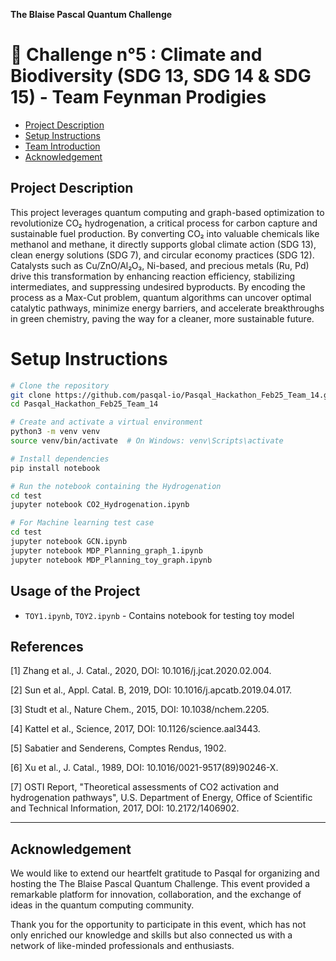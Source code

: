 **The Blaise Pascal Quantum Challenge**
# :space_invader: Challenge n°5 : Climate and Biodiversity (SDG 13, SDG 14 & SDG 15) - Team Feynman Prodigies 

  - [Project Description](#Projectdescription)
- [ Setup Instructions](#SetupInstructions)
-  [Team Introduction](#team-introduction)
- [Acknowledgement](#Acknowledgement)







## Project Description 

This project leverages quantum computing and graph-based optimization to revolutionize CO₂ hydrogenation, a critical process for carbon capture and sustainable fuel production. By converting CO₂ into valuable chemicals like methanol and methane, it directly supports global climate action (SDG 13), clean energy solutions (SDG 7), and circular economy practices (SDG 12). Catalysts such as Cu/ZnO/Al₂O₃, Ni-based, and precious metals (Ru, Pd) drive this transformation by enhancing reaction efficiency, stabilizing intermediates, and suppressing undesired byproducts. By encoding the process as a Max-Cut problem, quantum algorithms can uncover optimal catalytic pathways, minimize energy barriers, and accelerate breakthroughs in green chemistry, paving the way for a cleaner, more sustainable future.



# Setup Instructions
```bash
# Clone the repository
git clone https://github.com/pasqal-io/Pasqal_Hackathon_Feb25_Team_14.git
cd Pasqal_Hackathon_Feb25_Team_14

# Create and activate a virtual environment
python3 -m venv venv
source venv/bin/activate  # On Windows: venv\Scripts\activate

# Install dependencies
pip install notebook

# Run the notebook containing the Hydrogenation 
cd test
jupyter notebook CO2_Hydrogenation.ipynb

# For Machine learning test case
cd test
jupyter notebook GCN.ipynb
jupyter notebook MDP_Planning_graph_1.ipynb
jupyter notebook MDP_Planning_toy_graph.ipynb
```
## Usage of the Project
- `TOY1.ipynb`, `TOY2.ipynb`  - Contains notebook for testing toy model
## References

[1] Zhang et al., J. Catal., 2020, DOI: 10.1016/j.jcat.2020.02.004.

[2] Sun et al., Appl. Catal. B, 2019, DOI: 10.1016/j.apcatb.2019.04.017.

[3] Studt et al., Nature Chem., 2015, DOI: 10.1038/nchem.2205.

[4] Kattel et al., Science, 2017, DOI: 10.1126/science.aal3443.

[5] Sabatier and Senderens, Comptes Rendus, 1902.

[6] Xu et al., J. Catal., 1989, DOI: 10.1016/0021-9517(89)90246-X.

[7] OSTI Report, "Theoretical assessments of CO2 activation and hydrogenation pathways", U.S. Department of Energy, Office of Scientific and Technical Information, 2017, DOI: 10.2172/1406902.

----------------------

## Acknowledgement
We would like to extend our heartfelt gratitude to Pasqal for organizing and hosting the The Blaise Pascal Quantum Challenge. This event provided a remarkable platform for innovation, collaboration, and the exchange of ideas in the quantum computing community.

Thank you for the opportunity to participate in this event, which has not only enriched our knowledge and skills but also connected us with a network of like-minded professionals and enthusiasts.

